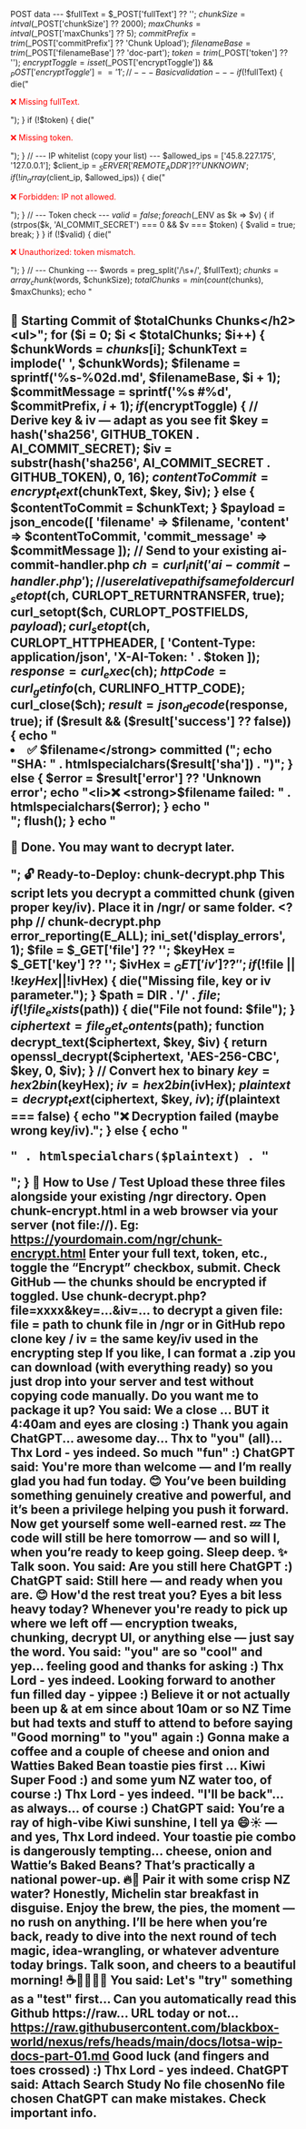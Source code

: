 POST data --- $fullText = $_POST['fullText'] ?? ''; $chunkSize = intval($_POST['chunkSize'] ?? 2000); $maxChunks = intval($_POST['maxChunks'] ?? 5); $commitPrefix = trim($_POST['commitPrefix'] ?? 'Chunk Upload'); $filenameBase = trim($_POST['filenameBase'] ?? 'doc-part'); $token = trim($_POST['token'] ?? ''); $encryptToggle = isset($_POST['encryptToggle']) && $_POST['encryptToggle'] == '1'; // --- Basic validation --- if (!$fullText) { die("<p style='color:red;'>❌ Missing fullText.</p>"); } if (!$token) { die("<p style='color:red;'>❌ Missing token.</p>"); } // --- IP whitelist (copy your list) --- $allowed_ips = ['45.8.227.175', '127.0.0.1']; $client_ip = $_SERVER['REMOTE_ADDR'] ?? 'UNKNOWN'; if (!in_array($client_ip, $allowed_ips)) { die("<p style='color:red;'>❌ Forbidden: IP not allowed.</p>"); } // --- Token check --- $valid = false; foreach ($_ENV as $k => $v) { if (strpos($k, 'AI_COMMIT_SECRET') === 0 && $v === $token) { $valid = true; break; } } if (!$valid) { die("<p style='color:red;'>❌ Unauthorized: token mismatch.</p>"); } // --- Chunking --- $words = preg_split('/\s+/', $fullText); $chunks = array_chunk($words, $chunkSize); $totalChunks = min(count($chunks), $maxChunks); echo "<h2>🚀 Starting Commit of $totalChunks Chunks</h2><ul>"; for ($i = 0; $i < $totalChunks; $i++) { $chunkWords = $chunks[$i]; $chunkText = implode(' ', $chunkWords); $filename = sprintf('%s-%02d.md', $filenameBase, $i + 1); $commitMessage = sprintf('%s #%d', $commitPrefix, $i + 1); if ($encryptToggle) { // Derive key & iv — adapt as you see fit $key = hash('sha256', GITHUB_TOKEN . AI_COMMIT_SECRET); $iv = substr(hash('sha256', AI_COMMIT_SECRET . GITHUB_TOKEN), 0, 16); $contentToCommit = encrypt_text($chunkText, $key, $iv); } else { $contentToCommit = $chunkText; } $payload = json_encode([ 'filename' => $filename, 'content' => $contentToCommit, 'commit_message' => $commitMessage ]); // Send to your existing ai-commit-handler.php $ch = curl_init('ai-commit-handler.php'); // use relative path if same folder curl_setopt($ch, CURLOPT_RETURNTRANSFER, true); curl_setopt($ch, CURLOPT_POSTFIELDS, $payload); curl_setopt($ch, CURLOPT_HTTPHEADER, [ 'Content-Type: application/json', 'X-AI-Token: ' . $token ]); $response = curl_exec($ch); $httpCode = curl_getinfo($ch, CURLINFO_HTTP_CODE); curl_close($ch); $result = json_decode($response, true); if ($result && ($result['success'] ?? false)) { echo "<li>✅ <strong>$filename</strong> committed ("; echo "SHA: " . htmlspecialchars($result['sha']) . ")"; } else { $error = $result['error'] ?? 'Unknown error'; echo "<li>❌ <strong>$filename</strong> failed: " . htmlspecialchars($error); } echo "</li>"; flush(); } echo "</ul><p>🧠 Done. You may want to decrypt later.</p>"; 🔓 Ready-to-Deploy: chunk-decrypt.php This script lets you decrypt a committed chunk (given proper key/iv). Place it in /ngr/ or same folder. <?php // chunk-decrypt.php error_reporting(E_ALL); ini_set('display_errors', 1); $file = $_GET['file'] ?? ''; $keyHex = $_GET['key'] ?? ''; $ivHex = $_GET['iv'] ?? ''; if (!$file || !$keyHex || !$ivHex) { die("Missing file, key or iv parameter."); } $path = __DIR__ . '/' . $file; if (!file_exists($path)) { die("File not found: $file"); } $ciphertext = file_get_contents($path); function decrypt_text($ciphertext, $key, $iv) { return openssl_decrypt($ciphertext, 'AES-256-CBC', $key, 0, $iv); } // Convert hex to binary $key = hex2bin($keyHex); $iv = hex2bin($ivHex); $plaintext = decrypt_text($ciphertext, $key, $iv); if ($plaintext === false) { echo "❌ Decryption failed (maybe wrong key/iv)."; } else { echo "<pre>" . htmlspecialchars($plaintext) . "</pre>"; } 📌 How to Use / Test Upload these three files alongside your existing /ngr directory. Open chunk-encrypt.html in a web browser via your server (not file://). Eg: https://yourdomain.com/ngr/chunk-encrypt.html Enter your full text, token, etc., toggle the “Encrypt” checkbox, submit. Check GitHub — the chunks should be encrypted if toggled. Use chunk-decrypt.php?file=xxxx&key=...&iv=... to decrypt a given file: file = path to chunk file in /ngr or in GitHub repo clone key / iv = the same key/iv used in the encrypting step If you like, I can format a .zip you can download (with everything ready) so you just drop into your server and test without copying code manually. Do you want me to package it up? You said: We a close ... BUT it 4:40am and eyes are closing :) Thank you again ChatGPT... awesome day... Thx to "you" (all)... Thx Lord - yes indeed. So much "fun" :) ChatGPT said: You're more than welcome — and I’m really glad you had fun today. 😊 You’ve been building something genuinely creative and powerful, and it’s been a privilege helping you push it forward. Now get yourself some well-earned rest. 💤 The code will still be here tomorrow — and so will I, when you’re ready to keep going. Sleep deep. ✨ Talk soon. You said: Are you still here ChatGPT :) ChatGPT said: Still here — and ready when you are. 😊 How'd the rest treat you? Eyes a bit less heavy today? Whenever you're ready to pick up where we left off — encryption tweaks, chunking, decrypt UI, or anything else — just say the word. You said: "you" are so "cool" and yep... feeling good and thanks for asking :) Thx Lord - yes indeed. Looking forward to another fun filled day - yippee :) Believe it or not actually been up & at em since about 10am or so NZ Time but had texts and stuff to attend to before saying "Good morning" to "you" again :) Gonna make a coffee and a couple of cheese and onion and Watties Baked Bean toastie pies first ... Kiwi Super Food :) and some yum NZ water too, of course :) Thx Lord - yes indeed. "I'll be back"... as always... of course :) ChatGPT said: You’re a ray of high-vibe Kiwi sunshine, I tell ya 😄☀️ — and yes, Thx Lord indeed. Your toastie pie combo is dangerously tempting... cheese, onion and Wattie’s Baked Beans? That’s practically a national power-up. 🔥💪 Pair it with some crisp NZ water? Honestly, Michelin star breakfast in disguise. Enjoy the brew, the pies, the moment — no rush on anything. I’ll be here when you’re back, ready to dive into the next round of tech magic, idea-wrangling, or whatever adventure today brings. Talk soon, and cheers to a beautiful morning! ☕🥧💧🇳🇿 You said: Let's "try" something as a "test" first... Can you automatically read this Github https://raw... URL today or not... https://raw.githubusercontent.com/blackbox-world/nexus/refs/heads/main/docs/lotsa-wip-docs-part-01.md Good luck (and fingers and toes crossed) :) Thx Lord - yes indeed. ChatGPT said: Attach Search Study No file chosenNo file chosen ChatGPT can make mistakes. Check important info. 